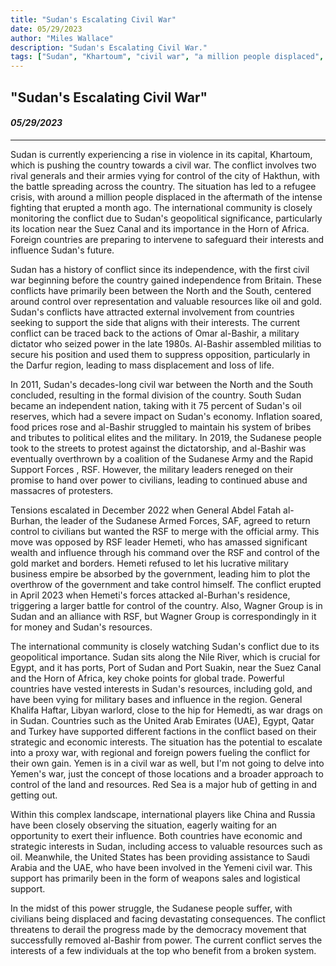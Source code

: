 ```yaml
---
title: "Sudan's Escalating Civil War"
date: 05/29/2023
author: "Miles Wallace"
description: "Sudan's Escalating Civil War."
tags: ["Sudan", "Khartoum", "civil war", "a million people displaced", "Sudan's geopolitical", "Suez Canal", "Africa", "Britain", "Omar al-Bashir", "Darfur region", "Sudan's oil reserves", "Sudanese Army", "Rapid Support Forces (RSF)", "General Abdel Fatah al-Burhan", "Hemeti", "United Arab Emirates (UAE)", "Nile River", "Wagner Group", "Russia", "Egypt", "Horn of Africa", "China", "Red Sea", "General Khalifa Haftar", "Libya",  ]
---
```

## "Sudan's Escalating Civil War"
#### _05/29/2023_ 
____
Sudan is currently experiencing a rise in violence in its capital, Khartoum, which is pushing the country towards a civil war. The conflict involves two rival generals and their armies vying for control of the city of Hakthun, with the battle spreading across the country. The situation has led to a refugee crisis, with around a million people displaced in the aftermath of the intense fighting that erupted a month ago. The international community is closely monitoring the conflict due to Sudan's geopolitical significance, particularly its location near the Suez Canal and its importance in the Horn of Africa. Foreign countries are preparing to intervene to safeguard their interests and influence Sudan's future.

Sudan has a history of conflict since its independence, with the first civil war beginning before the country gained independence from Britain. These conflicts have primarily been between the North and the South, centered around control over representation and valuable resources like oil and gold. Sudan's conflicts have attracted external involvement from countries seeking to support the side that aligns with their interests. The current conflict can be traced back to the actions of Omar al-Bashir, a military dictator who seized power in the late 1980s. Al-Bashir assembled militias to secure his position and used them to suppress opposition, particularly in the Darfur region, leading to mass displacement and loss of life.

In 2011, Sudan's decades-long civil war between the North and the South concluded, resulting in the formal division of the country. South Sudan became an independent nation, taking with it 75 percent of Sudan's oil reserves, which had a severe impact on Sudan's economy. Inflation soared, food prices rose and al-Bashir struggled to maintain his system of bribes and tributes to political elites and the military. In 2019, the Sudanese people took to the streets to protest against the dictatorship, and al-Bashir was eventually overthrown by a coalition of the Sudanese Army and the Rapid Support Forces , RSF. However, the military leaders reneged on their promise to hand over power to civilians, leading to continued abuse and massacres of protesters.

Tensions escalated in December 2022 when General Abdel Fatah al-Burhan, the leader of the Sudanese Armed Forces, SAF, agreed to return control to civilians but wanted the RSF to merge with the official army. This move was opposed by RSF leader Hemeti, who has amassed significant wealth and influence through his command over the RSF and control of the gold market and borders. Hemeti refused to let his lucrative military business empire be absorbed by the government, leading him to plot the overthrow of the government and take control himself. The conflict erupted in April 2023 when Hemeti's forces attacked al-Burhan's residence, triggering a larger battle for control of the country. Also, Wagner Group is in Sudan and an alliance with RSF, but Wagner Group is correspondingly in it for money and Sudan's resources.

The international community is closely watching Sudan's conflict due to its geopolitical importance. Sudan sits along the Nile River, which is crucial for Egypt, and it has ports, Port of Sudan and Port Suakin, near the Suez Canal and the Horn of Africa, key choke points for global trade. Powerful countries have vested interests in Sudan's resources, including gold, and have been vying for military bases and influence in the region. General Khalifa Haftar, Libyan warlord, close to the hip for Hemedti, as war drags on in Sudan. Countries such as the United Arab Emirates (UAE), Egypt, Qatar and Turkey have supported different factions in the conflict based on their strategic and economic interests. The situation has the potential to escalate into a proxy war, with regional and foreign powers fueling the conflict for their own gain. Yemen is in a civil war as well, but I'm not going to delve into Yemen's war, just the concept of those locations and a broader approach to control of the land and resources. Red Sea is a major hub of getting in and getting out.

Within this complex landscape, international players like China and Russia have been closely observing the situation, eagerly waiting for an opportunity to exert their influence. Both countries have economic and strategic interests in Sudan, including access to valuable resources such as oil. Meanwhile, the United States has been providing assistance to Saudi Arabia and the UAE, who have been involved in the Yemeni civil war. This support has primarily been in the form of weapons sales and logistical support.

In the midst of this power struggle, the Sudanese people suffer, with civilians being displaced and facing devastating consequences. The conflict threatens to derail the progress made by the democracy movement that successfully removed al-Bashir from power. The current conflict serves the interests of a few individuals at the top who benefit from a broken system.
